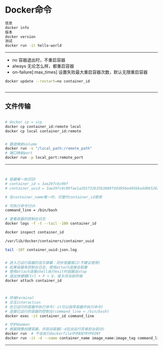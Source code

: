 
# Docker命令



```sh
信息
docker info
版本
docker version
测试
docker run -it hello-world
```

---

- no              容器退出时，不重启容器
- always          无论怎么样，都重启容器
- on-failure[:max_times]  设置失败最大重启容器次数，默认无限重启容器

```sh
docker update --restart=no container_id



```



---

## 文件传输
```sh

# docker cp = scp
docker cp container_id:remote local
docker cp local container_id:remote


# 路径映射volume
docker run -v "/local_path:/remote_path"
# 端口映射port
docker run -p local_port:remote_port

```




---

```sh


# 容器唯一标识ID
# container_id = 3ae297c6c09f
# container_uuid = 3ae297c6c09fae1a2b5f33b35b3889fd3d956ed45bbadd065263c2eb8419dd89

# 在container_name唯一时，可替代container_id使用

# 可执行命令行sh
command_line = /bin/bash

# 查看容器的控制台日志
docker logs -f -t --tail -100 container_id

docker inspect container_id

/var/lib/docker/containers/container_uuid

tail -10f container_uuid-json.log


# 进入已运行容器的显示屏幕：同步阻塞窗口(不建议使用)
# 如果容器有控制台日志，使用attach连接会阻塞
# 使用attach连接shell执行exit时容器会stop
# 退出快捷键Ctrl + P + Q，或关闭当前终端
docker attach container_id



# 终端terminal
# 交互interaction
# 在已运行的容器中执行命令(-it可以指导容器中执行命令)
# 连接已运行的容器的控制台(command_line = /bin/bash)
docker exec -it container_id command_line

# 守护daemon
# 根据镜像创建容器，并启动容器(-d后台运行否者前台启动)
docker run  # 不会执行dockerfile中的ENTRYPOINT
docker run -it -d --name container_name image_name:image_tag command_line

```

---



